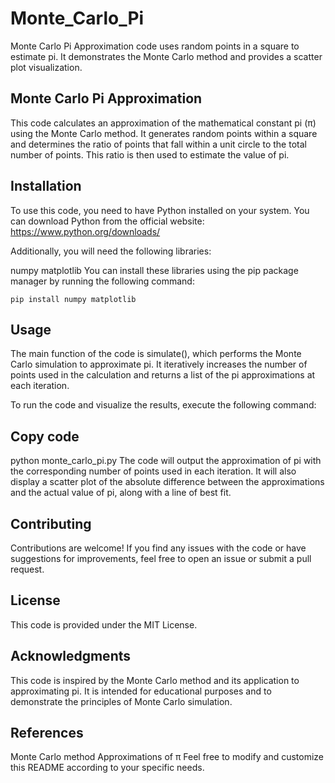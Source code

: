 # Monte_Carlo_Pi
 Monte Carlo Pi Approximation code uses random points in a square to estimate pi. It demonstrates the Monte Carlo method and provides a scatter plot visualization.


## Monte Carlo Pi Approximation
This code calculates an approximation of the mathematical constant pi (π) using the Monte Carlo method. It generates random points within a square and determines the ratio of points that fall within a unit circle to the total number of points. This ratio is then used to estimate the value of pi.

## Installation
To use this code, you need to have Python installed on your system. You can download Python from the official website: https://www.python.org/downloads/

Additionally, you will need the following libraries:

numpy
matplotlib
You can install these libraries using the pip package manager by running the following command:

```
pip install numpy matplotlib
```

## Usage
The main function of the code is simulate(), which performs the Monte Carlo simulation to approximate pi. It iteratively increases the number of points used in the calculation and returns a list of the pi approximations at each iteration.

To run the code and visualize the results, execute the following command:

## Copy code
python monte_carlo_pi.py
The code will output the approximation of pi with the corresponding number of points used in each iteration. It will also display a scatter plot of the absolute difference between the approximations and the actual value of pi, along with a line of best fit.

## Contributing
Contributions are welcome! If you find any issues with the code or have suggestions for improvements, feel free to open an issue or submit a pull request.

## License
This code is provided under the MIT License.

## Acknowledgments
This code is inspired by the Monte Carlo method and its application to approximating pi. It is intended for educational purposes and to demonstrate the principles of Monte Carlo simulation.

## References
Monte Carlo method
Approximations of π
Feel free to modify and customize this README according to your specific needs.
